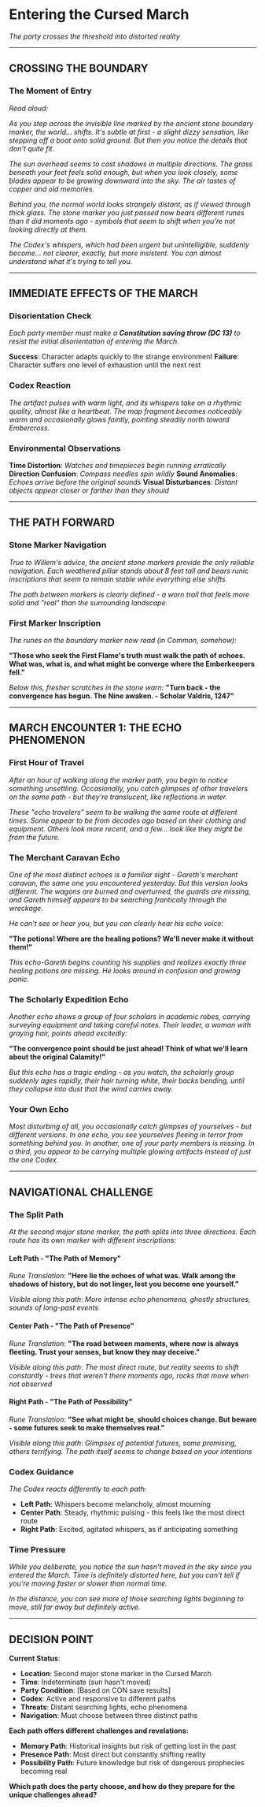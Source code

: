 # Entering the Cursed March
*The party crosses the threshold into distorted reality*

---

## **CROSSING THE BOUNDARY**

### **The Moment of Entry**

*Read aloud:*

*As you step across the invisible line marked by the ancient stone boundary marker, the world... shifts. It's subtle at first - a slight dizzy sensation, like stepping off a boat onto solid ground. But then you notice the details that don't quite fit.*

*The sun overhead seems to cast shadows in multiple directions. The grass beneath your feet feels solid enough, but when you look closely, some blades appear to be growing downward into the sky. The air tastes of copper and old memories.*

*Behind you, the normal world looks strangely distant, as if viewed through thick glass. The stone marker you just passed now bears different runes than it did moments ago - symbols that seem to shift when you're not looking directly at them.*

*The Codex's whispers, which had been urgent but unintelligible, suddenly become... not clearer, exactly, but more insistent. You can almost understand what it's trying to tell you.*

---

## **IMMEDIATE EFFECTS OF THE MARCH**

### **Disorientation Check**

*Each party member must make a **Constitution saving throw (DC 13)** to resist the initial disorientation of entering the March.*

**Success**: Character adapts quickly to the strange environment
**Failure**: Character suffers one level of exhaustion until the next rest

### **Codex Reaction**

*The artifact pulses with warm light, and its whispers take on a rhythmic quality, almost like a heartbeat. The map fragment becomes noticeably warm and occasionally glows faintly, pointing steadily north toward Embercross.*

### **Environmental Observations**

**Time Distortion**: *Watches and timepieces begin running erratically*
**Direction Confusion**: *Compass needles spin wildly*
**Sound Anomalies**: *Echoes arrive before the original sounds*
**Visual Disturbances**: *Distant objects appear closer or farther than they should*

---

## **THE PATH FORWARD**

### **Stone Marker Navigation**

*True to Willem's advice, the ancient stone markers provide the only reliable navigation. Each weathered pillar stands about 8 feet tall and bears runic inscriptions that seem to remain stable while everything else shifts.*

*The path between markers is clearly defined - a worn trail that feels more solid and "real" than the surrounding landscape.*

### **First Marker Inscription**

*The runes on the boundary marker now read (in Common, somehow):*

**"Those who seek the First Flame's truth must walk the path of echoes. What was, what is, and what might be converge where the Emberkeepers fell."**

*Below this, fresher scratches in the stone warn:*
**"Turn back - the convergence has begun. The Nine awaken. - Scholar Valdris, 1247"**

---

## **MARCH ENCOUNTER 1: THE ECHO PHENOMENON**

### **First Hour of Travel**

*After an hour of walking along the marker path, you begin to notice something unsettling. Occasionally, you catch glimpses of other travelers on the same path - but they're translucent, like reflections in water.*

*These "echo travelers" seem to be walking the same route at different times. Some appear to be from decades ago based on their clothing and equipment. Others look more recent, and a few... look like they might be from the future.*

### **The Merchant Caravan Echo**

*One of the most distinct echoes is a familiar sight - Gareth's merchant caravan, the same one you encountered yesterday. But this version looks different. The wagons are burned and overturned, the guards are missing, and Gareth himself appears to be searching frantically through the wreckage.*

*He can't see or hear you, but you can clearly hear his echo voice:*

**"The potions! Where are the healing potions? We'll never make it without them!"**

*This echo-Gareth begins counting his supplies and realizes exactly three healing potions are missing. He looks around in confusion and growing panic.*

### **The Scholarly Expedition Echo**

*Another echo shows a group of four scholars in academic robes, carrying surveying equipment and taking careful notes. Their leader, a woman with graying hair, points ahead excitedly:*

**"The convergence point should be just ahead! Think of what we'll learn about the original Calamity!"**

*But this echo has a tragic ending - as you watch, the scholarly group suddenly ages rapidly, their hair turning white, their backs bending, until they collapse into dust that the wind carries away.*

### **Your Own Echo**

*Most disturbing of all, you occasionally catch glimpses of yourselves - but different versions. In one echo, you see yourselves fleeing in terror from something behind you. In another, one of your party members is missing. In a third, you appear to be carrying multiple glowing artifacts instead of just the one Codex.*

---

## **NAVIGATIONAL CHALLENGE**

### **The Split Path**

*At the second major stone marker, the path splits into three directions. Each route has its own marker with different inscriptions:*

#### **Left Path - "The Path of Memory"**
*Rune Translation*: **"Here lie the echoes of what was. Walk among the shadows of history, but do not linger, lest you become one yourself."**

*Visible along this path*: *More intense echo phenomena, ghostly structures, sounds of long-past events*

#### **Center Path - "The Path of Presence"**
*Rune Translation*: **"The road between moments, where now is always fleeting. Trust your senses, but know they may deceive."**

*Visible along this path*: *The most direct route, but reality seems to shift constantly - trees that weren't there moments ago, rocks that move when not observed*

#### **Right Path - "The Path of Possibility"**
*Rune Translation*: **"See what might be, should choices change. But beware - some futures seek to make themselves real."**

*Visible along this path*: *Glimpses of potential futures, some promising, others terrifying. The path itself seems to change based on your intentions*

### **Codex Guidance**

*The Codex reacts differently to each path:*
- **Left Path**: Whispers become melancholy, almost mourning
- **Center Path**: Steady, rhythmic pulsing - this feels like the most direct route
- **Right Path**: Excited, agitated whispers, as if anticipating something

### **Time Pressure**

*While you deliberate, you notice the sun hasn't moved in the sky since you entered the March. Time is definitely distorted here, but you can't tell if you're moving faster or slower than normal time.*

*In the distance, you can see more of those searching lights beginning to move, still far away but definitely active.*

---

## **DECISION POINT**

**Current Status**:
- **Location**: Second major stone marker in the Cursed March
- **Time**: Indeterminate (sun hasn't moved)
- **Party Condition**: [Based on CON save results]
- **Codex**: Active and responsive to different paths
- **Threats**: Distant searching lights, echo phenomena
- **Navigation**: Must choose between three distinct paths

**Each path offers different challenges and revelations:**
- **Memory Path**: Historical insights but risk of getting lost in the past
- **Presence Path**: Most direct but constantly shifting reality
- **Possibility Path**: Future knowledge but risk of dangerous prophecies becoming real

**Which path does the party choose, and how do they prepare for the unique challenges ahead?**